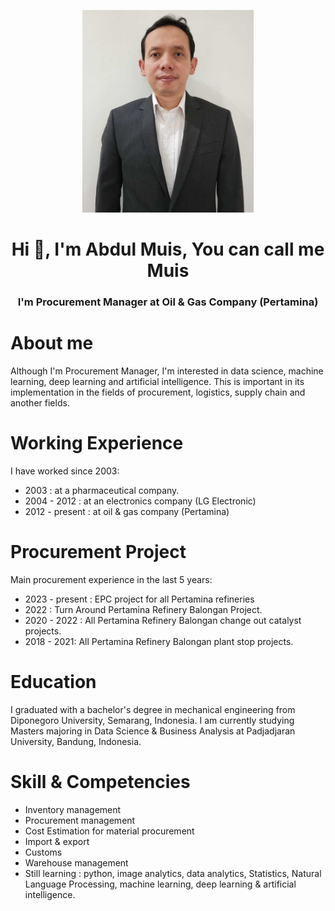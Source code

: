 <p align="center">
  <img src="https://github.com/abdulmuis1977/abdulmuis1977/blob/main/Foto%20New%20Abdul%20Muis%20(1).jpeg" height="324px">
</p>
<h1 align="center">Hi 👋, I'm Abdul Muis, You can call me Muis</h1>
<h3 align="center">I'm Procurement Manager at Oil & Gas Company (Pertamina)</h3>

# About me
Although I'm Procurement Manager, I'm interested in data science, machine learning, deep learning and artificial intelligence. This is important in its implementation in the fields of procurement, logistics, supply chain and another fields.

# Working Experience
I have worked since 2003:
- 2003 : at a pharmaceutical company.
- 2004 - 2012 : at an electronics company (LG Electronic)
- 2012 - present : at oil & gas company (Pertamina)

# Procurement Project
Main procurement experience in the last 5 years:
- 2023 - present : EPC project for all Pertamina refineries
- 2022 : Turn Around Pertamina Refinery Balongan Project.
- 2020 - 2022 : All Pertamina Refinery Balongan change out catalyst projects.
- 2018 - 2021: All Pertamina Refinery Balongan plant stop projects.

# Education
I graduated with a bachelor's degree in mechanical engineering from Diponegoro University, Semarang, Indonesia.
I am currently studying Masters majoring in Data Science & Business Analysis at Padjadjaran University, Bandung, Indonesia.

# Skill & Competencies
- Inventory management
- Procurement management
- Cost Estimation for material procurement
- Import & export
- Customs
- Warehouse management
- Still learning : python, image analytics, data analytics, Statistics, Natural Language Processing, machine learning, deep learning & artificial intelligence.
